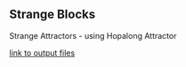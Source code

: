 ## Strange Blocks

Strange Attractors - using Hopalong Attractor

[link to output files](https://drive.google.com/open?id=1FIo5VS5JQKwHUIcFIg_TLdzUxY2fqVqW)
